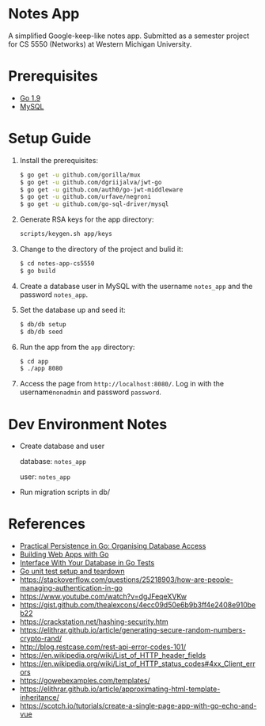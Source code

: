 # Notes App

A simplified Google-keep-like notes app. Submitted as a semester project for CS 5550 (Networks) at Western Michigan University.

# Prerequisites

- [Go 1.9](https://golang.org/doc/install)
- [MySQL](https://mysql.com)

# Setup Guide

1. Install the prerequisites:

   ```bash
   $ go get -u github.com/gorilla/mux
   $ go get -u github.com/dgriijalva/jwt-go
   $ go get -u github.com/auth0/go-jwt-middleware
   $ go get -u github.com/urfave/negroni
   $ go get -u github.com/go-sql-driver/mysql
   ```
   
1. Generate RSA keys for the app directory:
   ```bash
   scripts/keygen.sh app/keys
   ```
   
1. Change to the directory of the project and bulid it:

   ```bash
   $ cd notes-app-cs5550
   $ go build
   ```
   
1. Create a database user in MySQL with the username `notes_app` and the password `notes_app`.

1. Set the database up and seed it:

   ```bash
   $ db/db setup
   $ db/db seed
   ```
   
1. Run the app from the `app` directory:

   ```bash
   $ cd app
   $ ./app 8080
   ```
   
1. Access the page from `http://localhost:8080/`. Log in with the username`nonadmin` and password `password`.

# Dev Environment Notes

- Create database and user
  
  database: `notes_app`
  
  user: `notes_app`
- Run migration scripts in db/

# References

- [Practical Persistence in Go: Organising Database Access](http://www.alexedwards.net/blog/organising-database-access)
- [Building Web Apps with Go](https://codegangsta.gitbooks.io/building-web-apps-with-go/content/)
- [Interface With Your Database in Go Tests](https://robots.thoughtbot.com/interface-with-your-database-in-go)
- [Go unit test setup and teardown](https://blog.karenuorteva.fi/go-unit-test-setup-and-teardown-db1601a796f2)
- https://stackoverflow.com/questions/25218903/how-are-people-managing-authentication-in-go
- https://www.youtube.com/watch?v=dgJFeqeXVKw
- https://gist.github.com/thealexcons/4ecc09d50e6b9b3ff4e2408e910beb22
- https://crackstation.net/hashing-security.htm
- https://elithrar.github.io/article/generating-secure-random-numbers-crypto-rand/
- http://blog.restcase.com/rest-api-error-codes-101/
- https://en.wikipedia.org/wiki/List_of_HTTP_header_fields
- https://en.wikipedia.org/wiki/List_of_HTTP_status_codes#4xx_Client_errors
- https://gowebexamples.com/templates/
- https://elithrar.github.io/article/approximating-html-template-inheritance/
- https://scotch.io/tutorials/create-a-single-page-app-with-go-echo-and-vue
